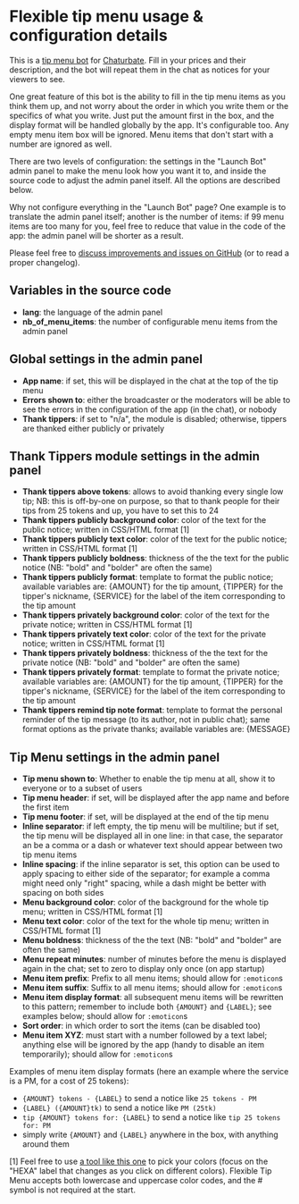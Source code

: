 # Flexible tip menu usage & configuration details


This is a [tip menu bot](https://chaturbate.com/apps/app_details/flexible-tip-menu/) for [Chaturbate](https://chaturbate.com). Fill in your prices and their description, and the bot will repeat them in the chat as notices for your viewers to see.

One great feature of this bot is the ability to fill in the tip menu items as you think them up, and not worry about the order in which you write them or the specifics of what you write. Just put the amount first in the box, and the display format will be handled globally by the app. It's configurable too. Any empty menu item box will be ignored. Menu items that don't start with a number are ignored as well.

There are two levels of configuration: the settings in the "Launch Bot" admin panel to make the menu look how you want it to, and inside the source code to adjust the admin panel itself. All the options are described below.

Why not configure everything in the "Launch Bot" page? One example is to translate the admin panel itself; another is the number of items: if 99 menu items are too many for you, feel free to reduce that value in the code of the app: the admin panel will be shorter as a result.

Please feel free to [discuss improvements and issues on GitHub](https://github.com/william81fr/cb-flexible-tip-menu)  (or to read a proper changelog).

## Variables in the source code

- **lang**: the language of the admin panel
- **nb_of_menu_items**: the number of configurable menu items from the admin panel

## Global settings in the admin panel

- **App name**: if set, this will be displayed in the chat at the top of the tip menu
- **Errors shown to**: either the broadcaster or the moderators will be able to see the errors in the configuration of the app (in the chat), or nobody
- **Thank tippers**: if set to "n/a", the module is disabled; otherwise, tippers are thanked either publicly or privately

## Thank Tippers module settings in the admin panel

- **Thank tippers above tokens**: allows to avoid thanking every single low tip; NB: this is off-by-one on purpose, so that to thank people for their tips from 25 tokens and up, you have to set this to 24
- **Thank tippers publicly background color**: color of the text for the public notice; written in CSS/HTML format [1]
- **Thank tippers publicly text color**: color of the text for the public notice; written in CSS/HTML format [1]
- **Thank tippers publicly boldness**: thickness of the the text for the public notice (NB: "bold" and "bolder" are often the same)
- **Thank tippers publicly format**: template to format the public notice; available variables are: {AMOUNT} for the tip amount, {TIPPER} for the tipper's nickname, {SERVICE} for the label of the item corresponding to the tip amount
- **Thank tippers privately background color**: color of the text for the private notice; written in CSS/HTML format [1]
- **Thank tippers privately text color**: color of the text for the private notice; written in CSS/HTML format [1]
- **Thank tippers privately boldness**: thickness of the the text for the private notice (NB: "bold" and "bolder" are often the same)
- **Thank tippers privately format**: template to format the private notice; available variables are: {AMOUNT} for the tip amount, {TIPPER} for the tipper's nickname, {SERVICE} for the label of the item corresponding to the tip amount
- **Thank tippers remind tip note format**: template to format the personal reminder of the tip message (to its author, not in public chat); same format options as the private thanks; available variables are: {MESSAGE}

## Tip Menu settings in the admin panel

- **Tip menu shown to**: Whether to enable the tip menu at all, show it to everyone or to a subset of users
- **Tip menu header**: if set, will be displayed after the app name and before the first item
- **Tip menu footer**: if set, will be displayed at the end of the tip menu
- **Inline separator**: if left empty, the tip menu will be multiline; but if set, the tip menu will be displayed all in one line: in that case, the separator an be a comma or a dash or whatever text should appear between two tip menu items
- **Inline spacing**: if the inline separator is set, this option can be used to apply spacing to either side of the separator; for example a comma might need only "right" spacing, while a dash might be better with spacing on both sides
- **Menu background color**: color of the background for the whole tip menu; written in CSS/HTML format [1]
- **Menu text color**: color of the text for the whole tip menu; written in CSS/HTML format [1]
- **Menu boldness**: thickness of the the text (NB: "bold" and "bolder" are often the same)
- **Menu repeat minutes**: number of minutes before the menu is displayed again in the chat; set to zero to display only once (on app startup)
- **Menu item prefix**: Prefix to all menu items; should allow for `:emoticon`s
- **Menu item suffix**: Suffix to all menu items; should allow for `:emoticon`s
- **Menu item display format**: all subsequent menu items will be rewritten to this pattern; remember to include both `{AMOUNT}` and `{LABEL}`; see examples below; should allow for `:emoticon`s
- **Sort order**: in which order to sort the items (can be disabled too)
- **Menu item XYZ**: must start with a number followed by a text label; anything else will be ignored by the app (handy to disable an item temporarily); should allow for `:emoticon`s

Examples of menu item display formats (here an example where the service is a PM, for a cost of 25 tokens):
- `{AMOUNT} tokens - {LABEL}` to send a notice like `25 tokens - PM`
- `{LABEL} ({AMOUNT}tk)` to send a notice like `PM (25tk)`
- `tip {AMOUNT} tokens for: {LABEL}` to send a notice like `tip 25 tokens for: PM`
- simply write `{AMOUNT}` and `{LABEL}` anywhere in the box, with anything around them

[1] Feel free to use [a tool like this one](https://mdn.github.io/css-examples/tools/color-picker/) to pick your colors (focus on the "HEXA" label that changes as you click on different colors). Flexible Tip Menu accepts both lowercase and uppercase color codes, and the # symbol is not required at the start.
